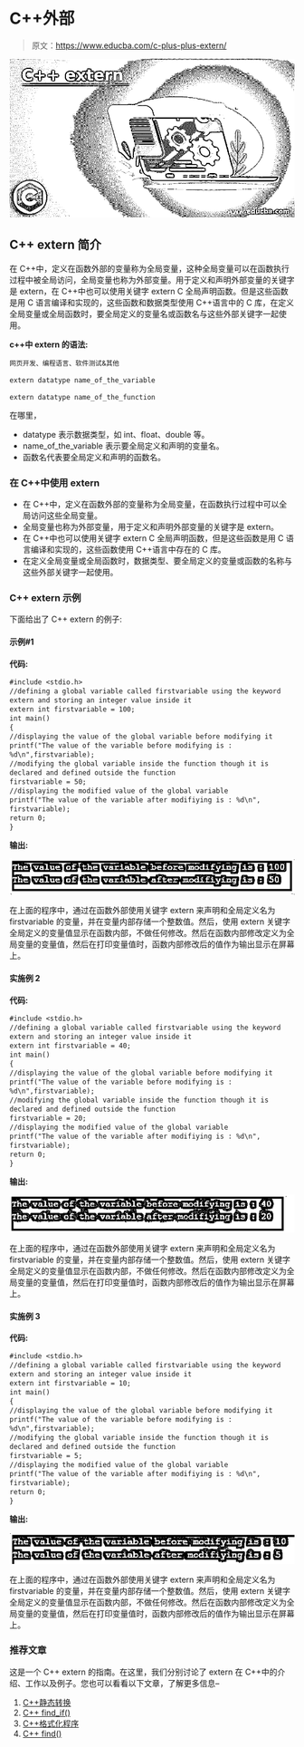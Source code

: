# C++外部

> 原文：<https://www.educba.com/c-plus-plus-extern/>

![C++ extern](img/f3c70208593a9d2c0735788f2aa71819.png)



## C++ extern 简介

在 C++中，定义在函数外部的变量称为全局变量，这种全局变量可以在函数执行过程中被全局访问，全局变量也称为外部变量。用于定义和声明外部变量的关键字是 extern，在 C++中也可以使用关键字 extern C 全局声明函数。但是这些函数是用 C 语言编译和实现的，这些函数和数据类型使用 C++语言中的 C 库，在定义全局变量或全局函数时，要全局定义的变量名或函数名与这些外部关键字一起使用。

**c++中 extern 的语法:**

<small>网页开发、编程语言、软件测试&其他</small>

```
extern datatype name_of_the_variable
```

```
extern datatype name_of_the_function
```

在哪里，

*   datatype 表示数据类型，如 int、float、double 等。
*   name_of_the_variable 表示要全局定义和声明的变量名。
*   函数名代表要全局定义和声明的函数名。

### 在 C++中使用 extern

*   在 C++中，定义在函数外部的变量称为全局变量，在函数执行过程中可以全局访问这些全局变量。
*   全局变量也称为外部变量，用于定义和声明外部变量的关键字是 extern。
*   在 C++中也可以使用关键字 extern C 全局声明函数，但是这些函数是用 C 语言编译和实现的，这些函数使用 C++语言中存在的 C 库。
*   在定义全局变量或全局函数时，数据类型、要全局定义的变量或函数的名称与这些外部关键字一起使用。

### C++ extern 示例

下面给出了 C++ extern 的例子:

#### 示例#1

**代码:**

```
#include <stdio.h>
//defining a global variable called firstvariable using the keyword extern and storing an integer value inside it
extern int firstvariable = 100;
int main()
{
//displaying the value of the global variable before modifying it
printf("The value of the variable before modifying is : %d\n",firstvariable);
//modifying the global variable inside the function though it is declared and defined outside the function
firstvariable = 50;
//displaying the modified value of the global variable
printf("The value of the variable after modifiying is : %d\n", firstvariable);
return 0;
}
```

**输出:**

![C++ extern 1](img/17309357d123078fd789e15951eda950.png)



在上面的程序中，通过在函数外部使用关键字 extern 来声明和全局定义名为 firstvariable 的变量，并在变量内部存储一个整数值。然后，使用 extern 关键字全局定义的变量值显示在函数内部，不做任何修改。然后在函数内部修改定义为全局变量的变量值，然后在打印变量值时，函数内部修改后的值作为输出显示在屏幕上。

#### 实施例 2

**代码:**

```
#include <stdio.h>
//defining a global variable called firstvariable using the keyword extern and storing an integer value inside it
extern int firstvariable = 40;
int main()
{
//displaying the value of the global variable before modifying it
printf("The value of the variable before modifying is : %d\n",firstvariable);
//modifying the global variable inside the function though it is declared and defined outside the function
firstvariable = 20;
//displaying the modified value of the global variable
printf("The value of the variable after modifiying is : %d\n", firstvariable);
return 0;
}
```

**输出:**

![C++ extern 2](img/5b6b385ee36a98410c546f40f6bf24c3.png)



在上面的程序中，通过在函数外部使用关键字 extern 来声明和全局定义名为 firstvariable 的变量，并在变量内部存储一个整数值。然后，使用 extern 关键字全局定义的变量值显示在函数内部，不做任何修改。然后在函数内部修改定义为全局变量的变量值，然后在打印变量值时，函数内部修改后的值作为输出显示在屏幕上。

#### 实施例 3

**代码:**

```
#include <stdio.h>
//defining a global variable called firstvariable using the keyword extern and storing an integer value inside it
extern int firstvariable = 10;
int main()
{
//displaying the value of the global variable before modifying it
printf("The value of the variable before modifying is : %d\n",firstvariable);
//modifying the global variable inside the function though it is declared and defined outside the function
firstvariable = 5;
//displaying the modified value of the global variable
printf("The value of the variable after modifiying is : %d\n", firstvariable);
return 0;
}
```

**输出:**

![before modifying](img/133d276c454cf9e322680484ce6dd04c.png)



在上面的程序中，通过在函数外部使用关键字 extern 来声明和全局定义名为 firstvariable 的变量，并在变量内部存储一个整数值。然后，使用 extern 关键字全局定义的变量值显示在函数内部，不做任何修改。然后在函数内部修改定义为全局变量的变量值，然后在打印变量值时，函数内部修改后的值作为输出显示在屏幕上。

### 推荐文章

这是一个 C++ extern 的指南。在这里，我们分别讨论了 extern 在 C++中的介绍、工作以及例子。您也可以看看以下文章，了解更多信息–

1.  [C++静态转换](https://www.educba.com/c-plus-plus-static_cast/)
2.  [C++ find_if()](https://www.educba.com/c-plus-plus-find_if/)
3.  [C++格式化程序](https://www.educba.com/c-plus-plus-formatter/)
4.  [C++ find()](https://www.educba.com/c-plus-plus-find/)





